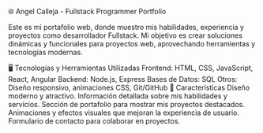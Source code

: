 🌐 Angel Calleja - Fullstack Programmer Portfolio

Este es mi portafolio web, donde muestro mis habilidades, experiencia y proyectos como desarrollador Fullstack. 
Mi objetivo es crear soluciones dinámicas y funcionales para proyectos web, aprovechando herramientas y tecnologías modernas.

🖥️ Tecnologías y Herramientas Utilizadas
Frontend: HTML, CSS, JavaScript, React, Angular
Backend: Node.js, Express
Bases de Datos: SQL
Otros: Diseño responsivo, animaciones CSS, Git/GitHub
🚀 Características
Diseño moderno y atractivo.
Información detallada sobre mis habilidades y servicios.
Sección de portafolio para mostrar mis proyectos destacados.
Animaciones y efectos visuales que mejoran la experiencia de usuario.
Formulario de contacto para colaborar en proyectos.

